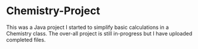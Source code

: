 # Chemistry-Project
This was a Java project I started to simplify basic calculations in a Chemistry class. The over-all project is still in-progress but I have uploaded completed files.
